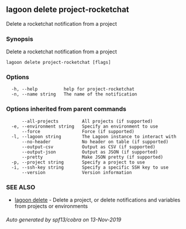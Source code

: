 ## lagoon delete project-rocketchat

Delete a rocketchat notification from a project

### Synopsis

Delete a rocketchat notification from a project

```
lagoon delete project-rocketchat [flags]
```

### Options

```
  -h, --help          help for project-rocketchat
  -n, --name string   The name of the notification
```

### Options inherited from parent commands

```
      --all-projects         All projects (if supported)
  -e, --environment string   Specify an environment to use
      --force                Force (if supported)
  -l, --lagoon string        The Lagoon instance to interact with
      --no-header            No header on table (if supported)
      --output-csv           Output as CSV (if supported)
      --output-json          Output as JSON (if supported)
      --pretty               Make JSON pretty (if supported)
  -p, --project string       Specify a project to use
  -i, --ssh-key string       Specify a specific SSH key to use
      --version              Version information
```

### SEE ALSO

* [lagoon delete](lagoon_delete.md)	 - Delete a project, or delete notifications and variables from projects or environments

###### Auto generated by spf13/cobra on 13-Nov-2019
